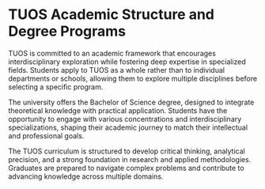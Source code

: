 # TUOS Academic Structure and Degree Programs  

TUOS is committed to an academic framework that encourages interdisciplinary exploration while fostering deep expertise in specialized fields. Students apply to TUOS as a whole rather than to individual departments or schools, allowing them to explore multiple disciplines before selecting a specific program.  

The university offers the Bachelor of Science degree, designed to integrate theoretical knowledge with practical application. Students have the opportunity to engage with various concentrations and interdisciplinary specializations, shaping their academic journey to match their intellectual and professional goals.  

The TUOS curriculum is structured to develop critical thinking, analytical precision, and a strong foundation in research and applied methodologies. Graduates are prepared to navigate complex problems and contribute to advancing knowledge across multiple domains.  
